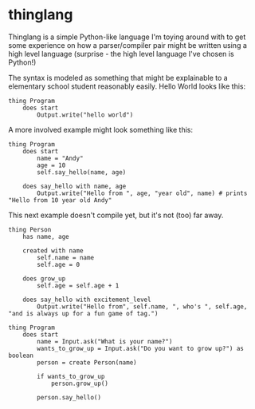 # thinglang

Thinglang is a simple Python-like language I'm toying around with to get some experience on how a parser/compiler pair might be written using a high level language (surprise - the high level language I've chosen is Python!)

The syntax is modeled as something that might be explainable to a elementary school student reasonably easily. Hello World looks like this:
```
thing Program
    does start
        Output.write("hello world")
```

A more involved example might look something like this:
```
thing Program
    does start
        name = "Andy"
        age = 10
        self.say_hello(name, age)

    does say_hello with name, age
        Output.write("Hello from ", age, "year old", name) # prints "Hello from 10 year old Andy"
```

This next example doesn't compile yet, but it's not (too) far away.
```
thing Person
    has name, age

    created with name
        self.name = name
        self.age = 0

    does grow_up
        self.age = self.age + 1

    does say_hello with excitement_level
        Output.write("Hello from", self.name, ", who's ", self.age, "and is always up for a fun game of tag.")

thing Program
    does start
        name = Input.ask("What is your name?")
        wants_to_grow_up = Input.ask("Do you want to grow up?") as boolean
        person = create Person(name)

        if wants_to_grow_up
            person.grow_up()

        person.say_hello()
```